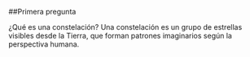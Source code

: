 ##Primera pregunta

¿Qué es una constelación?
Una constelación es un grupo de estrellas visibles desde la Tierra, que forman patrones imaginarios según la perspectiva humana. 

